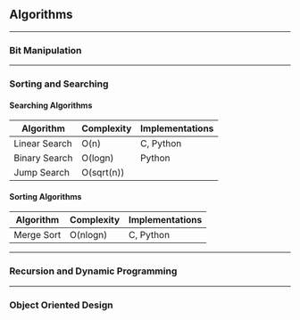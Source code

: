 ## Algorithms 
***

### Bit Manipulation

***
### Sorting and Searching	

#### Searching Algorithms

| Algorithm | Complexity | Implementations |
| --- | --- | --- |
| Linear Search | O(n) | C, Python |
| Binary Search | O(logn) | Python |
| Jump Search | O(sqrt(n)) | |
 
#### Sorting Algorithms	

| Algorithm | Complexity | Implementations|
| --- | --- | --- |
| Merge Sort | O(nlogn) | C, Python |

***

### Recursion and Dynamic Programming

***

### Object Oriented Design	
